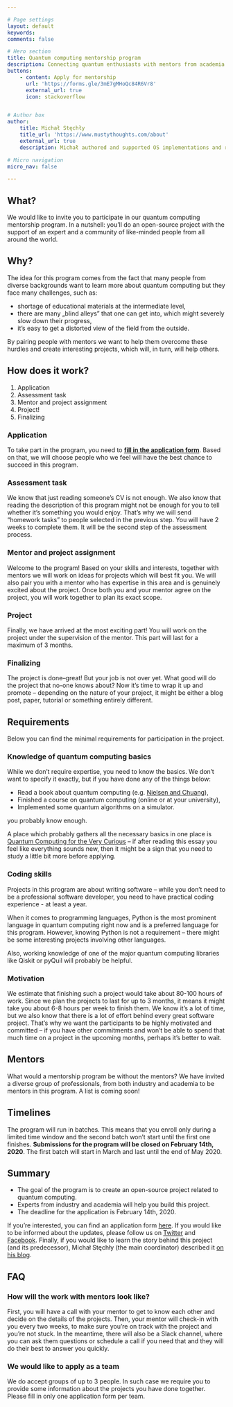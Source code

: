 ```yaml
---

# Page settings
layout: default
keywords:
comments: false

# Hero section
title: Quantum computing mentorship program
description: Connecting quantum enthusiasts with mentors from academia & industry.
buttons:
    - content: Apply for mentorship
      url: 'https://forms.gle/3mE7gMHoQc84R6Vr8'
      external_url: true
      icon: stackoverflow


# Author box
author:
    title: Michał Stęchły
    title_url: 'https://www.mustythoughts.com/about'
    external_url: true
    description: Michał authored and supported OS implementations and research of several quantum computing algorithms and is currently a Quantum Software Engineer at Zapata Computing.

# Micro navigation
micro_nav: false

---
```


## What?

We would like to invite you to participate in our quantum computing mentorship program.
In a nutshell: you’ll do an open-source project with the support of an expert and a community of like-minded people from all around the world.

## Why?

The idea for this program comes from the fact that many people from diverse backgrounds want to learn more about quantum computing but they face many challenges, such as:

- shortage of educational materials at the intermediate level,
- there are many „blind alleys” that one can get into, which might severely slow down their progress,
- it’s easy to get a distorted view of the field from the outside.

By pairing people with mentors we want to help them overcome these hurdles and create interesting projects, which will, in turn, will help others.

## How does it work?

1. Application
2. Assessment task
3. Mentor and project assignment
4. Project!
5. Finalizing

### Application

To take part in the program, you need to **[fill in the application form](https://forms.gle/3mE7gMHoQc84R6Vr8)**. Based on that, we will choose people who we feel will have the best chance to succeed in this program.

### Assessment task

We know that just reading someone’s CV is not enough. We also know that reading the description of this program might not be enough for you to tell whether it’s something you would enjoy.
That’s why we will send “homework tasks” to people selected in the previous step. You will have 2 weeks to complete them. It will be the second step of the assessment process.

### Mentor and project assignment

Welcome to the program! Based on your skills and interests, together with mentors we will work on ideas for projects which will best fit you. We will also pair you with a mentor who has expertise in this area and is genuinely excited about the project.
Once both you and your mentor agree on the project, you will work together to plan its exact scope.

### Project

Finally, we have arrived at the most exciting part! You will work on the project under the supervision of the mentor.
This part will last for a maximum of 3 months.

### Finalizing

The project is done–great! But your job is not over yet. What good will do the project that no-one knows about? Now it’s time to wrap it up and promote – depending on the nature of your project, it might be either a blog post, paper, tutorial or something entirely different.

## Requirements

Below you can find the minimal requirements for participation in the project.


### Knowledge of quantum computing basics

While we don’t require expertise, you need to know the basics. We don’t want to specify it exactly, but if you have done any of the things below:

- Read a book about quantum computing (e.g. [Nielsen and Chuang](http://mmrc.amss.cas.cn/tlb/201702/W020170224608149940643.pdf)),
- Finished a course on quantum computing (online or at your university),
- Implemented some quantum algorithms on a simulator.

you probably know enough.

A place which probably gathers all the necessary basics in one place is [Quantum Computing for the Very Curious](https://quantum.country) – if after reading this essay you feel like everything sounds new, then it might be a sign that you need to study a little bit more before applying.

### Coding skills

Projects in this program are about writing software – while you don’t need to be a professional software developer, you need to have practical coding experience - at least a year.

When it comes to programming languages, Python is the most prominent language in quantum computing right now and is a preferred language for this program. However, knowing Python is not a requirement – there might be some interesting projects involving other languages.

Also, working knowledge of one of the major quantum computing libraries like Qiskit or pyQuil will probably be helpful.

### Motivation

We estimate that finishing such a project would take about 80-100 hours of work. Since we plan the projects to last for up to 3 months, it means it might take you about 6-8 hours per week to finish them.
We know it’s a lot of time, but we also know that there is a lot of effort behind every great software project.
That’s why we want the participants to be highly motivated and committed – if you have other commitments and won’t be able to spend that much time on a project in the upcoming months, perhaps it’s better to wait.

## Mentors

What would a mentorship program be without the mentors?
We have invited a diverse group of professionals, from both industry and academia to be mentors in this program. A list is coming soon!

## Timelines

The program will run in batches. This means that you enroll only during a limited time window and the second batch won’t start until the first one finishes.
**Submissions for the program will be closed on February 14th, 2020**.
The first batch will start in March and last until the end of May 2020.

## Summary

- The goal of the program is to create an open-source project related to quantum computing.
- Experts from industry and academia will help you build this project.
- The deadline for the application is February 14th, 2020.

If you’re interested, you can find an application form [here](https://forms.gle/3mE7gMHoQc84R6Vr8).
If you would like to be informed about the updates, please follow us on [Twitter](https://twitter.com/qosfoundation) and [Facebook](https://www.facebook.com/quantumOSfoundation). Finally, if you would like to learn the story behind this project (and its predecessor), Michał Stęchły (the main coordinator) described it [on his blog](https://www.mustythoughts.com/post/qc-mentorship-program-backstory).

## FAQ

### How will the work with mentors look like?
First, you will have a call with your mentor to get to know each other and decide on the details of the projects.
Then, your mentor will check-in with you every two weeks, to make sure you’re on track with the project and you’re not stuck.
In the meantime, there will also be a Slack channel, where you can ask them questions or schedule a call if you need that and they will do their best to answer you quickly.

### We would like to apply as a team

We do accept groups of up to 3 people. In such case we require you to provide some information about the projects you have done together.
Please fill in only one application form per team.
